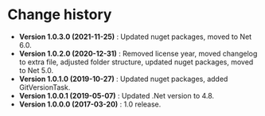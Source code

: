 # Change history

* **Version 1.0.3.0 (2021-11-25)** : Updated nuget packages, moved to Net 6.0.
* **Version 1.0.2.0 (2020-12-31)** : Removed license year, moved changelog to extra file, adjusted folder structure, updated nuget packages, moved to Net 5.0.
* **Version 1.0.1.0 (2019-10-27)** : Updated nuget packages, added GitVersionTask.
* **Version 1.0.0.1 (2019-05-07)** : Updated .Net version to 4.8.
* **Version 1.0.0.0 (2017-03-20)** : 1.0 release.